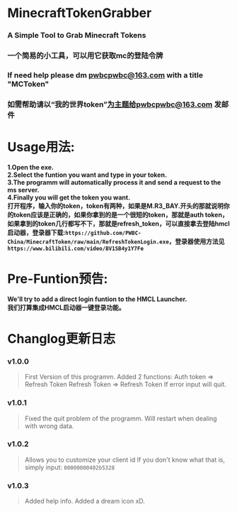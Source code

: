 # MinecraftTokenGrabber
### A Simple Tool to Grab Minecraft Tokens
### 一个简易的小工具，可以用它获取mc的登陆令牌
### If need help please dm pwbcpwbc@163.com with a title "MCToken"
### 如需帮助请以“我的世界token”为主题给pwbcpwbc@163.com 发邮件

# Usage用法:
**1.Open the exe.**  
**2.Select the funtion you want and type in your token.**  
**3.The programm will automatically process it and send a request to the ms server.**  
**4.Finally you will get the token you want.**     
**打开程序，输入你的token，token有两种，如果是M.R3_BAY.开头的那就说明你的token应该是正确的，如果你拿到的是一个很短的token，那就是auth token，如果拿到的token几行都写不下，那就是refresh_token，可以直接拿去登陆hmcl启动器，登录器下载:`https://github.com/PWBC-China/MinecraftToken/raw/main/RefreshTokenLogin.exe`，登录器使用方法见`https://www.bilibili.com/video/BV1SB4y1Y7Fe`**

# Pre-Funtion预告:
**We'll try to add a direct login funtion to the HMCL Launcher.**   
**我们打算集成HMCL启动器一键登录功能。**

# Changlog更新日志
### v1.0.0
> First Version of this programm.
> Added 2 functions:
> Auth token => Refresh Token
> Refresh Token => Refresh Token
> If error input will quit.
### v1.0.1
> Fixed the quit problem of the programm.
> Will restart when dealing with wrong data.
### v1.0.2
> Allows you to customize your client id
> If you don't know what that is, simply input:
`00000000402b5328`
### v1.0.3
> Added help info.
> Added a dream icon xD.
